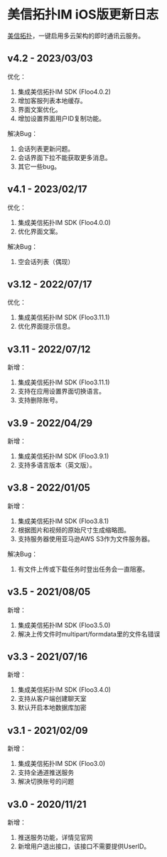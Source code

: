 # 美信拓扑IM iOS版更新日志

[美信拓扑](www.maximtop.com)，一键启用多云架构的即时通讯云服务。

## v4.2 - 2023/03/03

优化：

1. 集成美信拓扑IM SDK (Floo4.0.2)
2. 增加客服列表本地缓存。
3. 界面文案优化。
4. 增加设置界面用户ID复制功能。


解决Bug：
1. 会话列表更新问题。
2. 会话界面下拉不能获取更多消息。
3. 其它一些bug。


## v4.1 - 2023/02/17

优化：

1. 集成美信拓扑IM SDK (Floo4.0.0)
2. 优化界面文案。

解决Bug：
1. 空会话列表（偶现）

## v3.12 - 2022/07/17

优化：

1. 集成美信拓扑IM SDK (Floo3.11.1)
2. 优化界面提示信息。

## v3.11 - 2022/07/12

新增：

1. 集成美信拓扑IM SDK (Floo3.11.1)
2. 支持在应用设置界面切换语言。
3. 支持删除账号。

## v3.9 - 2022/04/29

新增：

1. 集成美信拓扑IM SDK (Floo3.9.1)
2. 支持多语言版本（英文版）。


## v3.8 - 2022/01/05

新增：

1. 集成美信拓扑IM SDK (Floo3.8.1)
2. 根据图片和视频的原始尺寸生成缩略图。
3. 支持服务器使用亚马逊AWS S3作为文件服务器。

解决Bug：

1. 有文件上传或下载任务时登出任务会一直阻塞。

## v3.5 - 2021/08/05

新增：

1. 集成美信拓扑IM SDK (Floo3.5.0)
2. 解决上传文件时multipart/formdata里的文件名错误

## v3.3 - 2021/07/16

新增：

1. 集成美信拓扑IM SDK (Floo3.4.0)
2. 支持从客户端创建聊天室
3. 默认开启本地数据库加密


## v3.1 - 2021/02/09

新增：

1. 集成美信拓扑IM SDK (Floo3.0)
2. 支持全通道推送服务
3. 解决切换账号的问题

## v3.0 - 2020/11/21

新增：

1. 推送服务功能，详情见官网
2. 新增用户退出接口，该接口不需要提供UserID。

